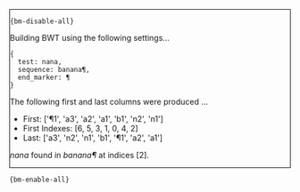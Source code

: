 <div style="border:1px solid black;">

`{bm-disable-all}`

Building BWT using the following settings...

```
{
  test: nana,
  sequence: banana¶,
  end_marker: ¶
}

```


The following first and last columns were produced ...

 * First: ['¶1', 'a3', 'a2', 'a1', 'b1', 'n2', 'n1']
 * First Indexes: [6, 5, 3, 1, 0, 4, 2]
 * Last: ['a3', 'n2', 'n1', 'b1', '¶1', 'a2', 'a1']


*nana* found in *banana¶* at indices [2].
</div>

`{bm-enable-all}`

